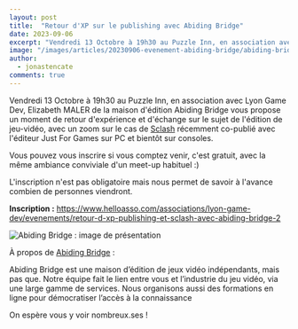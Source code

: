 ```yaml
---
layout: post
title:  "Retour d'XP sur le publishing avec Abiding Bridge"
date: 2023-09-06
excerpt: "Vendredi 13 Octobre à 19h30 au Puzzle Inn, en association avec Lyon Game Dev, Elizabeth MALER de la maison d'édition Abiding Bridge vous propose un moment de retour d'expérience et d'échange sur le sujet de l'édition de jeu-vidéo, avec un zoom sur le cas de Sclash..."
image: "/images/articles/20230906-evenement-abiding-bridge/abiding-bridge.jpg"
author: 
  - jonastencate
comments: true
---
```

Vendredi 13 Octobre à 19h30 au Puzzle Inn, en association avec Lyon Game Dev, Elizabeth MALER de la maison d'édition Abiding Bridge vous propose un moment de retour d'expérience et d'échange sur le sujet de l'édition de jeu-vidéo, avec un zoom sur le cas de [Sclash](https://store.steampowered.com/app/1284130/Sclash/) récemment co-publié avec l'éditeur Just For Games sur PC et bientôt sur consoles. 

Vous pouvez vous inscrire si vous comptez venir, c'est gratuit, avec la même ambiance conviviale d'un meet-up habituel :) 

L'inscription n'est pas obligatoire mais nous permet de savoir à l'avance combien de personnes viendront. 

**Inscription :**
https://www.helloasso.com/associations/lyon-game-dev/evenements/retour-d-xp-publishing-et-sclash-avec-abiding-bridge-2


<div class="box alt">
        <div class="row 50% uniform">
	<div class="6u"><span class="image fit"><img src="{{ "/images/articles/20230906-evenement-abiding-bridge/abiding-bridge.jpg" | absolute_url }}" alt="Abiding Bridge : image de présentation" /></span></div>
        </div>
    </div>

À propos de [Abiding Bridge](https://abidingbridge.com/) :

Abiding Bridge est une maison d’édition de jeux vidéo indépendants, mais pas que.
Notre équipe fait le lien entre vous et l’industrie du jeu vidéo, via une large gamme de services. Nous organisons aussi des formations en ligne pour démocratiser l’accès à la connaissance




On espère vous y voir nombreux.ses !



